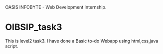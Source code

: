 OASIS INFOBYTE - Web Development Internship.
# OIBSIP_task3
This is level2 task3.
I have done a Basic to-do Webapp using html,css,java script.
